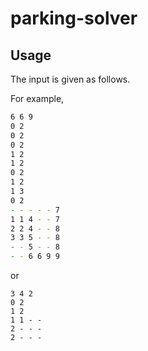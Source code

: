 # parking-solver

## Usage

The input is given as follows.

For example,

<!-- 1列目はマスの数と車の数、そのあとは車が横か縦かと長さを表す　という説明を加える。 -->

``` zsh
6 6 9
0 2
0 2
0 2
1 2
1 2
0 2
1 2
1 3
0 2
- - - - - 7
1 1 4 - - 7
2 2 4 - - 8
3 3 5 - - 8
- - 5 - - 8
- - 6 6 9 9
```

or

```
3 4 2
0 2
1 2
1 1 - -
2 - - -
2 - - -
```